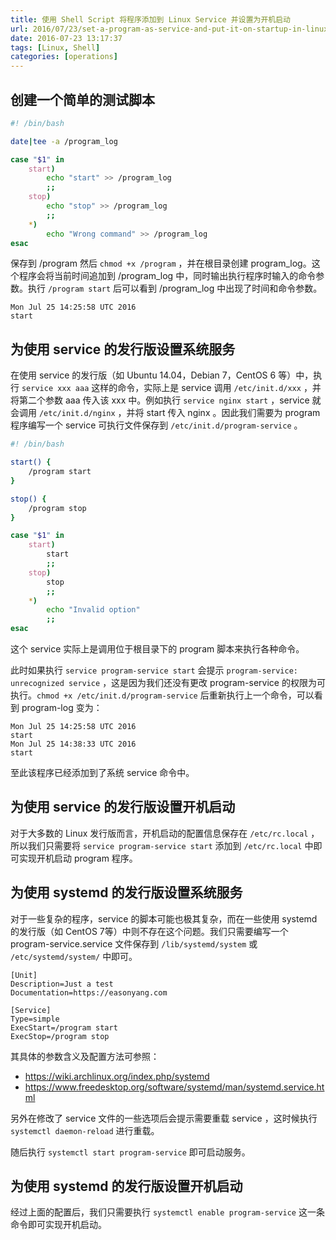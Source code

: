 ```yaml
---
title: 使用 Shell Script 将程序添加到 Linux Service 并设置为开机启动
url: 2016/07/23/set-a-program-as-service-and-put-it-on-startup-in-linux
date: 2016-07-23 13:17:37
tags: [Linux, Shell]
categories: [operations]
---
```


## 创建一个简单的测试脚本

```sh
#! /bin/bash

date|tee -a /program_log

case "$1" in
    start)
        echo "start" >> /program_log
        ;;
    stop)
        echo "stop" >> /program_log
        ;;
    *)
        echo "Wrong command" >> /program_log
esac
```

保存到 /program 然后 `chmod +x /program` ，并在根目录创建 program_log。这个程序会将当前时间追加到 /program_log 中，同时输出执行程序时输入的命令参数。执行 `/program start` 后可以看到 /program_log 中出现了时间和命令参数。<!--more-->

```
Mon Jul 25 14:25:58 UTC 2016
start
```

## 为使用 service 的发行版设置系统服务

在使用 service 的发行版（如 Ubuntu 14.04，Debian 7，CentOS 6 等）中，执行 `service xxx aaa` 这样的命令，实际上是 service 调用 `/etc/init.d/xxx` ，并将第二个参数 aaa 传入该 xxx 中。例如执行 `service nginx start` ，service 就会调用 `/etc/init.d/nginx` ，并将 start 传入 nginx 。因此我们需要为 program 程序编写一个 service 可执行文件保存到 `/etc/init.d/program-service` 。

```sh
#! /bin/bash

start() {
    /program start
}

stop() {
    /program stop
}

case "$1" in
    start)
        start
        ;;
    stop)
        stop
        ;;
    *)
        echo "Invalid option"
        ;;
esac
```

这个 service 实际上是调用位于根目录下的 program 脚本来执行各种命令。

此时如果执行 `service program-service start` 会提示 `program-service: unrecognized service` ，这是因为我们还没有更改 program-service 的权限为可执行。`chmod +x /etc/init.d/program-service` 后重新执行上一个命令，可以看到 program-log 变为：

```
Mon Jul 25 14:25:58 UTC 2016
start
Mon Jul 25 14:38:33 UTC 2016
start
```

至此该程序已经添加到了系统 service 命令中。

## 为使用 service 的发行版设置开机启动

对于大多数的 Linux 发行版而言，开机启动的配置信息保存在 `/etc/rc.local` ，所以我们只需要将 `service program-service start` 添加到 `/etc/rc.local` 中即可实现开机启动 program 程序。

## 为使用 systemd 的发行版设置系统服务

对于一些复杂的程序，service 的脚本可能也极其复杂，而在一些使用 systemd 的发行版（如 CentOS 7等）中则不存在这个问题。我们只需要编写一个 program-service.service 文件保存到 `/lib/systemd/system` 或 `/etc/systemd/system/` 中即可。

```
[Unit]
Description=Just a test
Documentation=https://easonyang.com

[Service]
Type=simple
ExecStart=/program start
ExecStop=/program stop
```

其具体的参数含义及配置方法可参照：

* https://wiki.archlinux.org/index.php/systemd
* https://www.freedesktop.org/software/systemd/man/systemd.service.html

另外在修改了 service 文件的一些选项后会提示需要重载 service ，这时候执行 `systemctl daemon-reload` 进行重载。

随后执行 `systemctl start program-service` 即可启动服务。

## 为使用 systemd 的发行版设置开机启动

经过上面的配置后，我们只需要执行 `systemctl enable program-service` 这一条命令即可实现开机启动。